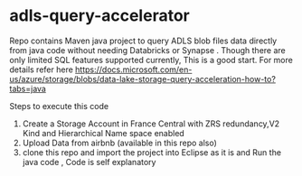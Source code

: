 # adls-query-accelerator

Repo contains Maven java project to query ADLS blob files data directly from java code without needing Databricks or Synapse . Though there are only limited SQL features supported currently, This is a good start.
For more details refer here https://docs.microsoft.com/en-us/azure/storage/blobs/data-lake-storage-query-acceleration-how-to?tabs=java

Steps to execute this code
1. Create a Storage Account in France Central with ZRS redundancy,V2 Kind and Hierarchical Name space enabled
2. Upload Data from airbnb (available in this repo also)
3. clone this repo and import the project into Eclipse as it is and Run the java code , Code is self explanatory
